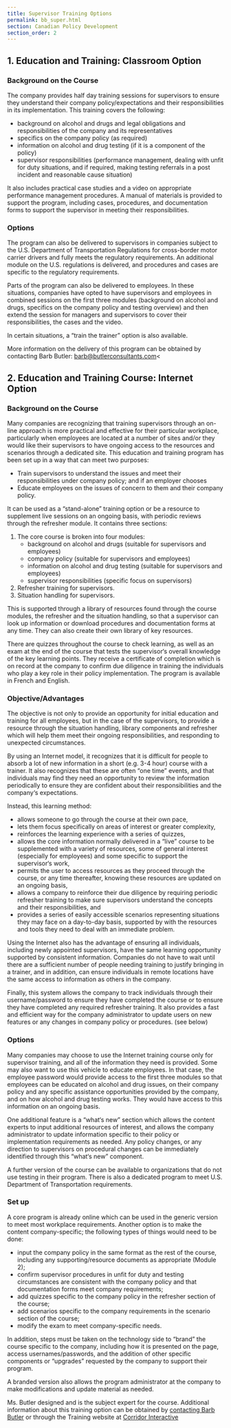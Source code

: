 ```yaml
---
title: Supervisor Training Options
permalink: bb_super.html
section: Canadian Policy Development
section_order: 2
---
```


## 1. Education and Training: Classroom Option

### Background on the Course

The company provides half day training sessions for supervisors to ensure they understand their company policy/expectations and their responsibilities in its implementation. This training covers the following:

- background on alcohol and drugs and legal obligations and responsibilities of the company and its representatives
- specifics on the company policy (as required)
- information on alcohol and drug testing (if it is a component of the policy)
- supervisor responsibilities (performance management, dealing with unfit for duty situations, and if required, making testing referrals in a post incident and reasonable cause situation)

It also includes practical case studies and a video on appropriate performance management procedures. A manual of materials is provided to support the program, including cases, procedures, and documentation forms to support the supervisor in meeting their responsibilities.

### Options

The program can also be delivered to supervisors in companies subject to the U.S. Department of Transportation Regulations for cross-border motor carrier drivers and fully meets the regulatory requirements. An additional module on the U.S. regulations is delivered, and procedures and cases are specific to the regulatory requirements.

Parts of the program can also be delivered to employees. In these situations, companies have opted to have supervisors and employees in combined sessions on the first three modules (background on alcohol and drugs, specifics on the company policy and testing overview) and then extend the session for managers and supervisors to cover their responsibilities, the cases and the video.

In certain situations, a “train the trainer” option is also available.

More information on the delivery of this program can be obtained by contacting Barb Butler: barb@butlerconsultants.com<

## 2. Education and Training Course: Internet Option

### Background on the Course

Many companies are recognizing that training supervisors through an on-line approach is more practical and effective for their particular workplace, particularly when employees are located at a number of sites and/or they would like their supervisors to have ongoing access to the resources and scenarios through a dedicated site. This education and training program has been set up in a way that can meet two purposes:

- Train supervisors to understand the issues and meet their responsibilities under company policy; and if an employer chooses
- Educate employees on the issues of concern to them and their company policy.

It can be used as a “stand-alone” training option or be a resource to supplement live sessions on an ongoing basis, with periodic reviews through the refresher module. It contains three sections:

1. The core course is broken into four modules:
   - background on alcohol and drugs (suitable for supervisors and employees)
   - company policy (suitable for supervisors and employees)
   - information on alcohol and drug testing (suitable for supervisors and employees)
   - supervisor responsibilities (specific focus on supervisors)
2. Refresher training for supervisors.
3. Situation handling for supervisors.

This is supported through a library of resources found through the course modules, the refresher and the situation handling, so that a supervisor can look up information or download procedures and documentation forms at any time. They can also create their own library of key resources.

There are quizzes throughout the course to check learning, as well as an exam at the end of the course that tests the supervisor‘s overall knowledge of the key learning points. They receive a certificate of completion which is on record at the company to confirm due diligence in training the individuals who play a key role in their policy implementation. The program is available in French and English.

### Objective/Advantages

The objective is not only to provide an opportunity for initial education and training for all employees, but in the case of the supervisors, to provide a resource through the situation handling, library components and refresher which will help them meet their ongoing responsibilities, and responding to unexpected circumstances.

By using an Internet model, it recognizes that it is difficult for people to absorb a lot of new information in a short (e.g. 3-4 hour) course with a trainer. It also recognizes that these are often “one time” events, and that individuals may find they need an opportunity to review the information periodically to ensure they are confident about their responsibilities and the company‘s expectations.

Instead, this learning method:

- allows someone to go through the course at their own pace,
- lets them focus specifically on areas of interest or greater complexity,
- reinforces the learning experience with a series of quizzes,
- allows the core information normally delivered in a “live” course to be supplemented with a variety of resources, some of general interest (especially for employees) and some specific to support the supervisor‘s work,
- permits the user to access resources as they proceed through the course, or any time thereafter, knowing these resources are updated on an ongoing basis,
- allows a company to reinforce their due diligence by requiring periodic refresher training to make sure supervisors understand the concepts and their responsibilities, and
- provides a series of easily accessible scenarios representing situations they may face on a day-to-day basis, supported by with the resources and tools they need to deal with an immediate problem.

Using the Internet also has the advantage of ensuring all individuals, including newly appointed supervisors, have the same learning opportunity supported by consistent information. Companies do not have to wait until there are a sufficient number of people needing training to justify bringing in a trainer, and in addition, can ensure individuals in remote locations have the same access to information as others in the company.

Finally, this system allows the company to track individuals through their username/password to ensure they have completed the course or to ensure they have completed any required refresher training. It also provides a fast and efficient way for the company administrator to update users on new features or any changes in company policy or procedures. (see below)

### Options

Many companies may choose to use the Internet training course only for supervisor training, and all of the information they need is provided. Some may also want to use this vehicle to educate employees. In that case, the employee password would provide access to the first three modules so that employees can be educated on alcohol and drug issues, on their company policy and any specific assistance opportunities provided by the company, and on how alcohol and drug testing works. They would have access to this information on an ongoing basis.

One additional feature is a “what‘s new” section which allows the content experts to input additional resources of interest, and allows the company administrator to update information specific to their policy or implementation requirements as needed. Any policy changes, or any direction to supervisors on procedural changes can be immediately identified through this “what‘s new” component.

A further version of the course can be available to organizations that do not use testing in their program. There is also a dedicated program to meet U.S. Department of Transportation requirements.

### Set up

A core program is already online which can be used in the generic version to meet most workplace requirements. Another option is to make the content company-specific; the following types of things would need to be done:

- input the company policy in the same format as the rest of the course, including any supporting/resource documents as appropriate (Module 2);
- confirm supervisor procedures in unfit for duty and testing circumstances are consistent with the company policy and that documentation forms meet company requirements;
- add quizzes specific to the company policy in the refresher section of the course;
- add scenarios specific to the company requirements in the scenario section of the course;
- modify the exam to meet company-specific needs.

In addition, steps must be taken on the technology side to “brand” the course specific to the company, including how it is presented on the page, access usernames/passwords, and the addition of other specific components or “upgrades” requested by the company to support their program.

A branded version also allows the program administrator at the company to make modifications and update material as needed.

Ms. Butler designed and is the subject expert for the course. Additional information about this training option can be obtained by <a href="mailto:barb@butlerconsultants.com">contacting Barb Butler</a> or through the Training website at [Corridor Interactive](http://corridorinteractive.com)
